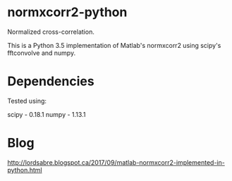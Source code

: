# normxcorr2-python
Normalized cross-correlation.

This is a Python 3.5 implementation of Matlab's normxcorr2 using scipy's fftconvolve and numpy.

# Dependencies
Tested using:

scipy - 0.18.1
numpy - 1.13.1

# Blog
http://lordsabre.blogspot.ca/2017/09/matlab-normxcorr2-implemented-in-python.html
